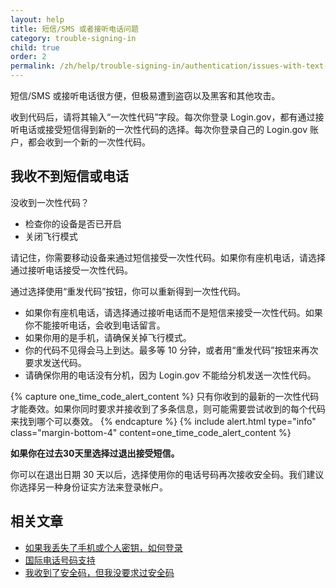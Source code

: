 ```yaml
---
layout: help
title: 短信/SMS 或者接听电话问题
category: trouble-signing-in
child: true
order: 2
permalink: /zh/help/trouble-signing-in/authentication/issues-with-text-sms-phone-call/
---
```


短信/SMS 或接听电话很方便，但极易遭到盗窃以及黑客和其他攻击。

收到代码后，请将其输入“一次性代码”字段。每次你登录 Login.gov，都有通过接听电话或接受短信得到新的一次性代码的选择。每次你登录自己的 Login.gov 账户，都会收到一个新的一次性代码。

## 我收不到短信或电话

没收到一次性代码？
* 检查你的设备是否已开启
* 关闭飞行模式

请记住，你需要移动设备来通过短信接受一次性代码。如果你有座机电话，请选择通过接听电话接受一次性代码。

通过选择使用“重发代码”按钮，你可以重新得到一次性代码。
* 如果你有座机电话，请选择通过接听电话而不是短信来接受一次性代码。如果你不能接听电话，会收到电话留言。
* 如果你用的是手机，请确保关掉飞行模式。
* 你的代码不见得会马上到达。最多等 10 分钟，或者用“重发代码”按钮来再次要求发送代码。
* 请确保你用的电话没有分机，因为 Login.gov 不能给分机发送一次性代码。

{% capture one_time_code_alert_content %}
只有你收到的最新的一次性代码才能奏效。如果你同时要求并接收到了多条信息，则可能需要尝试收到的每个代码来找到哪个可以奏效。
{% endcapture %}
{% include alert.html type="info" class="margin-bottom-4" content=one_time_code_alert_content %}

**如果你在过去30天里选择过退出接受短信。**

你可以在退出日期 30 天以后，选择使用你的电话号码再次接收安全码。我们建议你选择另一种身份证实方法来登录帐户。


## 相关文章

* [如果我丢失了手机或个人密钥，如何登录](/zh/help/trouble-signing-in/how-to-sign-in/)
* [国际电话号码支持](/zh/help/trouble-signing-in/international-phone-number-support/)
* [我收到了安全码，但我没要求过安全码](/zh/help/fraud-concerns/i-am-receiving-security-codes-that-i-did-not-request/)
